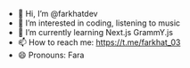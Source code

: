 - 👋 Hi, I’m @farkhatdev
- 👀 I’m interested in coding, listening to music
- 🌱 I’m currently learning Next.js GrammY.js
- 📫 How to reach me: https://t.me/farkhat_03
- 😄 Pronouns: Fara

<!---
farkhatdev/farkhatdev is a ✨ special ✨ repository because its `README.md` (this file) appears on your GitHub profile.
You can click the Preview link to take a look at your changes.
--->
